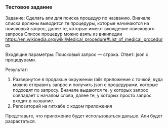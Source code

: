 ### Тестовое задание

Задание:
Сделать апи для поиска процедур по названию. Вначале списка должны выводится те процедуры, которые начинаются на поисковый запрос, далее те, которые имеют вхождение поискового запроса
Список процедур можно взять из википедии https://en.wikipedia.org/wiki/Medical_procedure#List_of_medical_procedures

Входящие параметры: Поисковый запрос — строка.
Ответ: json с процедурами.

Результат: 
1. Развернутое в продакшн окружении rails приложение с точкой, куда можно отправить запрос и получить json с процедурами, которые подходят по запросу. Вначале выдаются те, у которых запрос совпадает с началом слова, далее те, у которых просто запрос входит в название.
2. Репозиторий на гитхабе с кодом приложения

Представьте, что приложение будет использоваться дальше. Апи будет разрастаться.		
